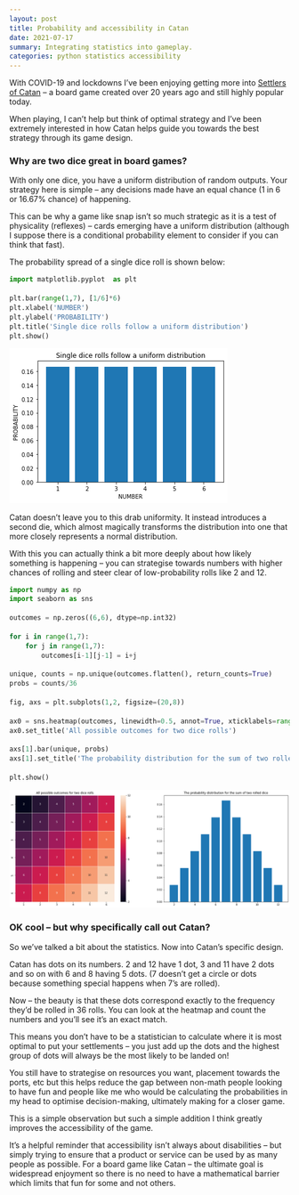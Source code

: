 ```yaml
---
layout: post
title: Probability and accessibility in Catan
date: 2021-07-17
summary: Integrating statistics into gameplay.
categories: python statistics accessibility
---
```


With COVID-19 and lockdowns I’ve been enjoying getting more into [Settlers of Catan](https://www.catan.com/) – a board game created over 20 years ago and still highly popular today.

When playing, I can’t help but think of optimal strategy and I’ve been extremely interested in how Catan helps guide you towards the best strategy through its game design.

### Why are two dice great in board games?

With only one dice, you have a uniform distribution of random outputs. Your strategy here is simple – any decisions made have an equal chance (1 in 6 or 16.67% chance) of happening.

This can be why a game like snap isn’t so much strategic as it is a test of physicality (reflexes) – cards emerging have a uniform distribution (although I suppose there is a conditional probability element to consider if you can think that fast).

The probability spread of a single dice roll is shown below:

```python
import matplotlib.pyplot  as plt

plt.bar(range(1,7), [1/6]*6)
plt.xlabel('NUMBER')
plt.ylabel('PROBABILITY')
plt.title('Single dice rolls follow a uniform distribution')
plt.show()
```

![Bar chart demonstrating single dice rolls follow a uniform distribution](/images/posts/probability-accessibility-catan_files/probability-accessibility-catan_1_0.png)

Catan doesn’t leave you to this drab uniformity. It instead introduces a second die, which almost magically transforms the distribution into one that more closely represents a normal distribution.

With this you can actually think a bit more deeply about how likely something is happening – you can strategise towards numbers with higher chances of rolling and steer clear of low-probability rolls like 2 and 12.

```python
import numpy as np
import seaborn as sns

outcomes = np.zeros((6,6), dtype=np.int32)

for i in range(1,7):
    for j in range(1,7):
        outcomes[i-1][j-1] = i+j

unique, counts = np.unique(outcomes.flatten(), return_counts=True)
probs = counts/36

fig, axs = plt.subplots(1,2, figsize=(20,8))

ax0 = sns.heatmap(outcomes, linewidth=0.5, annot=True, xticklabels=range(1,7), yticklabels=range(1,7), ax=axs[0])
ax0.set_title('All possible outcomes for two dice rolls')

axs[1].bar(unique, probs)
axs[1].set_title('The probability distribution for the sum of two rolled dice')

plt.show()
```

![Outcomes and distribution for two rolled dice](/images/posts/probability-accessibility-catan_files/probability-accessibility-catan_3_0.png)

### OK cool – but why specifically call out Catan?

So we’ve talked a bit about the statistics. Now into Catan’s specific design.

Catan has dots on its numbers. 2 and 12 have 1 dot, 3 and 11 have 2 dots and so on with 6 and 8 having 5 dots.
(7 doesn’t get a circle or dots because something special happens when 7’s are rolled).

Now – the beauty is that these dots correspond exactly to the frequency they’d be rolled in 36 rolls. You can look at the heatmap and count the numbers and you’ll see it’s an exact match.

This means you don’t have to be a statistician to calculate where it is most optimal to put your settlements – you just add up the dots and the highest group of dots will always be the most likely to be landed on!

You still have to strategise on resources you want, placement towards the ports, etc but this helps reduce the gap between non-math people looking to have fun and people like me who would be calculating the probabilities in my head to optimise decision-making, ultimately making for a closer game.

This is a simple observation but such a simple addition I think greatly improves the accessibility of the game.

It’s a helpful reminder that accessibility isn’t always about disabilities – but simply trying to ensure that a product or service can be used by as many people as possible. For a board game like Catan – the ultimate goal is widespread enjoyment so there is no need to have a mathematical barrier which limits that fun for some and not others.
